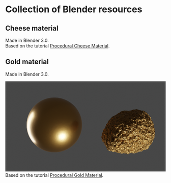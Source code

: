 # Collection of Blender resources

## Cheese material  
Made in Blender 3.0.  
Based on the tutorial [Procedural Cheese Material](https://www.youtube.com/watch?v=Tjlt3V7W08A).   
   

## Gold material  
Made in Blender 3.0.  

![Gold material](/Gold_material.png)  
Based on the tutorial [Procedural Gold Material](https://www.youtube.com/watch?v=XXZtuPVTU6o).   
